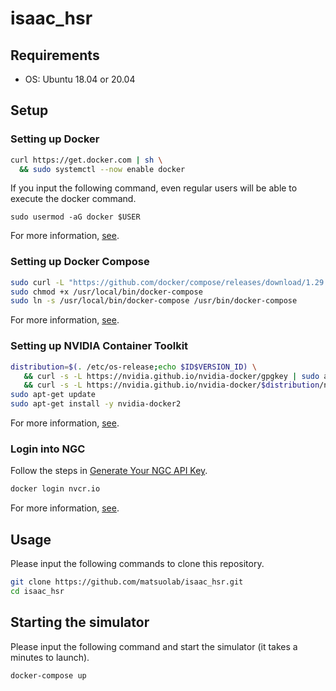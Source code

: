 # isaac_hsr

## Requirements
 - OS: Ubuntu 18.04 or 20.04

## Setup
### Setting up Docker
```bash
curl https://get.docker.com | sh \
  && sudo systemctl --now enable docker
```
If you input the following command, even regular users will be able to execute the docker command.
```
sudo usermod -aG docker $USER
```

For more information, [see](https://docs.docker.com/engine/install/ubuntu/).

### Setting up Docker Compose
```bash
sudo curl -L "https://github.com/docker/compose/releases/download/1.29.2/docker-compose-$(uname -s)-$(uname -m)" -o /usr/local/bin/docker-compose
sudo chmod +x /usr/local/bin/docker-compose
sudo ln -s /usr/local/bin/docker-compose /usr/bin/docker-compose
```

For more information, [see](https://docs.docker.com/compose/install/).


### Setting up NVIDIA Container Toolkit
```bash
distribution=$(. /etc/os-release;echo $ID$VERSION_ID) \
   && curl -s -L https://nvidia.github.io/nvidia-docker/gpgkey | sudo apt-key add - \
   && curl -s -L https://nvidia.github.io/nvidia-docker/$distribution/nvidia-docker.list | sudo tee /etc/apt/sources.list.d/nvidia-docker.list
sudo apt-get update
sudo apt-get install -y nvidia-docker2
```

For more information, [see](https://docs.nvidia.com/datacenter/cloud-native/container-toolkit/install-guide.html).

### Login into NGC 
Follow the steps in [Generate Your NGC API Key](https://docs.nvidia.com/ngc/ngc-overview/index.html#generating-api-key).

```bash
docker login nvcr.io
```

For more information, [see](https://catalog.ngc.nvidia.com/orgs/nvidia/containers/isaac-sim).

## Usage
Please input the following commands to clone this repository.
```bash
git clone https://github.com/matsuolab/isaac_hsr.git
cd isaac_hsr
```

## Starting the simulator
Please input the following command and start the simulator (it takes a minutes to launch).
```bash
docker-compose up
```
